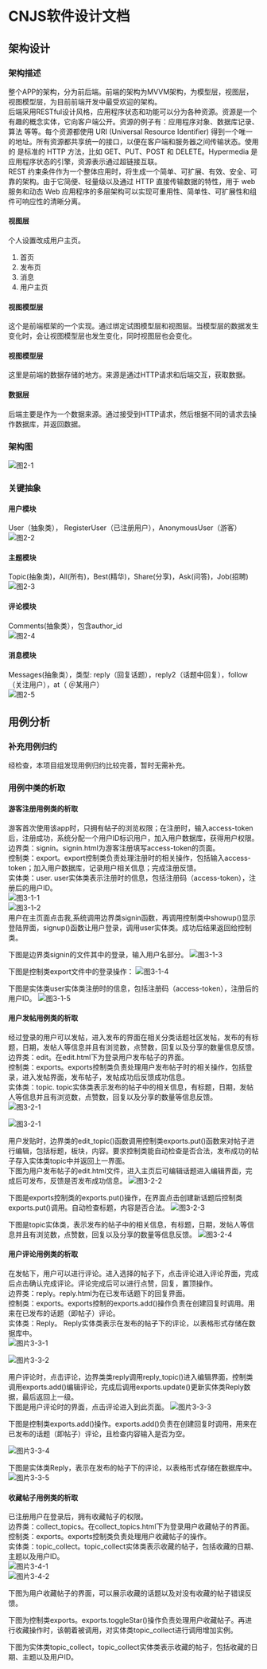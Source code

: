 # CNJS软件设计文档
## 架构设计
### 架构描述

整个APP的架构，分为前后端。前端的架构为MVVM架构，为模型层，视图层，视图模型层，为目前前端开发中最受欢迎的架构。<br>
后端采用RESTful设计风格，应用程序状态和功能可以分为各种资源。资源是一个有趣的概念实体，它向客户端公开。资源的例子有：应用程序对象、数据库记录、算法     等等。每个资源都使用 URI (Universal Resource Identifier) 得到一个唯一的地址。所有资源都共享统一的接口，以便在客户端和服务器之间传输状态。使用的      是标准的 HTTP 方法，比如 GET、PUT、POST 和 DELETE。Hypermedia 是应用程序状态的引擎，资源表示通过超链接互联。<br>
REST 约束条件作为一个整体应用时，将生成一个简单、可扩展、有效、安全、可靠的架构。由于它简便、轻量级以及通过 HTTP 直接传输数据的特性，用于 web 服务和动态 Web 应用程序的多层架构可以实现可重用性、简单性、可扩展性和组件可响应性的清晰分离。

#### 视图层
个人设置改成用户主页。
1. 首页
2. 发布页
3. 消息 
4. 用户主页

#### 视图模型层
这个是前端框架的一个实现。通过绑定试图模型层和视图层。当模型层的数据发生变化时，会让视图模型层也发生变化，同时视图层也会变化。

#### 视图模型层
这里是前端的数据存储的地方。来源是通过HTTP请求和后端交互，获取数据。

#### 数据层
后端主要是作为一个数据来源。通过接受到HTTP请求，然后根据不同的请求去操作数据库，并返回数据。

### 架构图
![图2-1](./images/%E5%9B%BE2-1%EF%BC%9A%E6%9E%B6%E6%9E%84%E5%9B%BE.png) 

### 关键抽象
#### 用户模块
User（抽象类）， RegisterUser（已注册用户），AnonymousUser（游客）<br>
![图2-2](./images/%E5%9B%BE2-2%EF%BC%9A%E7%94%A8%E6%88%B7%E6%A8%A1%E5%9D%97%E7%B1%BB%E5%9B%BE.jpg)

#### 主题模块
Topic(抽象类)，All(所有)，Best(精华)，Share(分享)，Ask(问答)，Job(招聘)<br>
![图2-3](./images/%E5%9B%BE2-3%EF%BC%9A%E4%B8%BB%E9%A2%98%E6%A8%A1%E5%9D%97%E7%B1%BB%E5%9B%BE.png)

#### 评论模块
Comments(抽象类），包含author_id<br>
![图2-4](./images/%E5%9B%BE2-4%EF%BC%9A%E8%AF%84%E8%AE%BA%E6%A8%A1%E5%9D%97%E7%B1%BB%E5%9B%BE.png)

#### 消息模块
Messages(抽象类），类型: reply（回复话题），reply2（话题中回复），follow（关注用户），at（ ＠某用户）<br>
![图2-5](./images/%E5%9B%BE2-5%EF%BC%9A%E6%B6%88%E6%81%AF%E6%A8%A1%E5%9D%97%E7%B1%BB%E5%9B%BE.png)

## 用例分析
### 补充用例归约
经检查，本项目组发现用例归约比较完善，暂时无需补充。

### 用例中类的析取
#### 游客注册用例类的析取
游客首次使用该app时，只拥有帖子的浏览权限；在注册时，输入access-token后，注册成功，系统分配一个用户ID标识用户，加入用户数据库，获得用户权限。<br>
边界类：signin。signin.html为游客注册填写access-token的页面。<br>
控制类：export。export控制类负责处理注册时的相关操作，包括输入access-token；加入用户数据库，记录用户相关信息；完成注册反馈。<br>
实体类：user. user实体类表示注册时的信息，包括注册码（access-token），注册后的用户ID。<br>
![图3-1-1](./images/%E5%9B%BE3-1-1%EF%BC%9A%E6%B8%B8%E5%AE%A2%E6%B3%A8%E5%86%8C%E7%94%A8%E4%BE%8B%E7%B1%BB%E7%9A%84%E6%9E%90%E5%8F%96%E5%9B%BE.png)<br>
![图3-1-2](./images/%E5%9B%BE3-1-2%EF%BC%9A%E6%B8%B8%E5%AE%A2%E6%B3%A8%E5%86%8C%E7%94%A8%E4%BE%8B%E7%B1%BB%E7%9A%84%E6%97%B6%E5%BA%8F%E5%9B%BE.png)<br>
用户在主页面点击我,系统调用边界类signin函数，再调用控制类中showup()显示登陆界面，signup()函数让用户登录，调用user实体类。成功后结果返回给控制类。<br>

下图是边界类signin的文件其中的登录，输入用户名部分。
![图3-1-3](./images/%E5%9B%BE3-1-3.png)<br>

下图是控制类export文件中的登录操作：
![图3-1-4](./images/%E5%9B%BE3-1-4.png)<br>

下图是实体类user实体类注册时的信息，包括注册码（access-token），注册后的用户ID。
![图3-1-5](./images/%E5%9B%BE3-1-5.png)<br>

#### 用户发帖用例类的析取
经过登录的用户可以发帖，进入发布的界面在相关分类话题社区发帖，发布的有标题，日期，发帖人等信息并且有浏览数，点赞数，回复以及分享的数量信息反馈。<br>
边界类：edit。在edit.html下为登录用户发布帖子的界面。<br>
控制类：exports。exports控制类负责处理用户发布帖子时的相关操作，包括登录，进入发帖界面，发布帖子，发帖成功后反馈成功信息。<br>
实体类：topic. topic实体类表示发布的帖子中的相关信息，有标题，日期，发帖人等信息并且有浏览数，点赞数，回复以及分享的数量等信息反馈。<br>
![图3-2-1](./images/%E5%9B%BE3-2-1%EF%BC%9A%E7%94%A8%E6%88%B7%E5%8F%91%E5%B8%96%E7%94%A8%E4%BE%8B%E7%B1%BB%E7%9A%84%E6%9E%90%E5%8F%96.png)

![图3-2-1](./images/%E5%9B%BE3-2-1%EF%BC%9A%E7%94%A8%E6%88%B7%E5%8F%91%E5%B8%96%E7%94%A8%E4%BE%8B%E7%B1%BB%E7%9A%84%E6%97%B6%E5%BA%8F%E5%9B%BE.png)<br>

用户发贴时，边界类的edit_topic()函数调用控制类exports.put()函数来对帖子进行编辑，包括标题，板块，内容。要求控制类能自动检查是否合法，发布成功的帖子存入实体类topic中并返回上一界面。<br>
下图为用户发布帖子的edit.html文件，进入主页后可编辑话题进入编辑界面，完成后可发布，反馈是否发布成功信息。
![图3-2-2](./images/%E5%9B%BE3-2-2.png)

下图是exports控制类的exports.put()操作，在界面点击创建新话题后控制类exports.put()调用。自动检查标题，内容是否合法。
![图3-2-3](./images/%E5%9B%BE3-2-3.png)

下图是topic实体类，表示发布的帖子中的相关信息，有标题，日期，发帖人等信息并且有浏览数，点赞数，回复以及分享的数量等信息反馈。
![图3-2-4](./images/%E5%9B%BE3-2-4.png)

#### 用户评论用例类的析取
在发帖下，用户可以进行评论。进入选择的帖子下，点击评论进入评论界面，完成后点击确认完成评论。评论完成后可以进行点赞，回复，置顶操作。<br>
边界类：reply。reply.html为在已发布话题下的回复界面。<br>
控制类：exports。exports控制的exports.add()操作负责在创建回复时调用。用来在已发布的话题（即帖子）评论。<br>
实体类：Reply。 Reply实体类表示在发布的帖子下的评论，以表格形式存储在数据库中。<br>
![图片3-3-1](./images/%E5%9B%BE3-3-1%EF%BC%9A%E7%94%A8%E6%88%B7%E8%AF%84%E8%AE%BA%E7%94%A8%E4%BE%8B%E7%B1%BB%E7%9A%84%E6%9E%90%E5%8F%96.png)<br>

![图片3-3-2](./images/%E5%9B%BE3-3-2%EF%BC%9A%E7%94%A8%E6%88%B7%E8%AF%84%E8%AE%BA%E7%94%A8%E4%BE%8B%E7%B1%BB%E7%9A%84%E6%97%B6%E5%BA%8F%E5%9B%BE.png)

用户评论时，点击评论，边界类类reply调用reply_topic()进入编辑界面，控制类调用exports.add()编辑评论，完成后调用exports.update()更新实体类Reply数据，最后返回上一级。<br>
下图是用户评论时的界面，点击评论进入到此页面。
![图片3-3-3](./images/%E5%9B%BE3-3-3.png)

下图是控制类exports.add()操作。exports.add()负责在创建回复时调用，用来在已发布的话题（即帖子）评论，且检查内容输入是否为空。<br>

![图片3-3-4](./images/%E5%9B%BE3-3-4.png)

下图是实体类Reply，表示在发布的帖子下的评论，以表格形式存储在数据库中。
![图片3-3-5](./images/%E5%9B%BE3-3-5.png)

#### 收藏帖子用例类的析取
已注册用户在登录后，拥有收藏帖子的权限。<br>
边界类：collect_topics。在collect_topics.html下为登录用户收藏帖子的界面。<br>
控制类：exports。exports控制类负责处理用户收藏帖子的操作。<br>
实体类：topic_collect。topic_collect实体类表示收藏的帖子，包括收藏的日期、主题以及用户ID。<br>
![图片3-4-1](./images/%E5%9B%BE3-4-1%EF%BC%9A%E7%94%A8%E6%88%B7%E6%94%B6%E8%97%8F%E5%B8%96%E5%AD%90%E7%9A%84%E7%94%A8%E4%BE%8B%E6%9E%90%E5%8F%96.png
)<br>
![图片3-4-2](./images/%E5%9B%BE3-4-2%EF%BC%9A%E7%94%A8%E6%88%B7%E6%94%B6%E8%97%8F%E5%B8%96%E5%AD%90%E7%9A%84%E6%97%B6%E5%BA%8F%E5%9B%BE.png
)<br>

下图为用户收藏帖子的界面，可以展示收藏的话题以及对没有收藏的帖子错误反馈。<br>


下图为控制类exports。exports.toggleStar()操作负责处理用户收藏帖子。再进行收藏操作时，该朝着被调用，对实体类topic_collect进行调用增加实例。

下图为实体类topic_collect，topic_collect实体类表示收藏的帖子，包括收藏的日期、主题以及用户ID。















